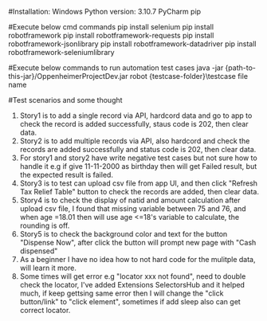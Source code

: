 #Installation:
Windows
Python version:  3.10.7
PyCharm
pip

#Execute below cmd commands 
pip install selenium
pip install robotframework
pip install robotframework-requests
pip install robotframework-jsonlibrary
pip install robotframework-datadriver
pip install robotframework-seleniumlibrary


#Execute below commands to run automation test cases
java -jar {path-to-this-jar}/OppenheimerProjectDev.jar
robot {testcase-folder}\testcase file name

#Test scenarios and some thought
1. Story1 is to add a single record via API, hardcord data and go to app to check the record is added successfully, staus code is 202, then clear data.
2. Story2 is to add multiple records via API, also hardcord and check the records are added successfully and status code is 202, then clear data.
3. For story1 and story2 have write negative test cases but not sure how to handle it e.g if give 11-11-2000 as birthday then will get Failed result, but the expected result is failed.
4. Story3 is to test can upload csv file from app UI, and then click "Refresh Tax Relief Table" button to check the records are added, then clear data.
5. Story4 is to check the display of natid and amount calculation after upload csv file, I found that missing variable between 75 and 76, and when age =18.01 then will use age <=18's variable to calculate, the rounding is off.
6. Story5 is to check the background color and text for the button "Dispense Now", after click the button will prompt new page with "Cash dispensed"
7. As a beginner I have no idea how to not hard code for the mulitple data, will learn it more.
8. Some times will get error e.g "locator xxx not found", need to double check the locator, I've added Extensions SelectorsHub and it helped much, if keep gettsing same error then I will change the "click button/link" to "click element", sometimes if add sleep also can get correct locator.
